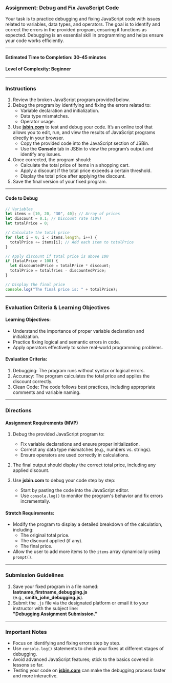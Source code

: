 ### **Assignment: Debug and Fix JavaScript Code**

Your task is to practice debugging and fixing JavaScript code with issues related to variables, data types, and operators. The goal is to identify and correct the errors in the provided program, ensuring it functions as expected. Debugging is an essential skill in programming and helps ensure your code works efficiently.

---

#### **Estimated Time to Completion:** 30–45 minutes  
#### **Level of Complexity:** Beginner  

---

### **Instructions**

1. Review the broken JavaScript program provided below.  
2. Debug the program by identifying and fixing the errors related to:  
   - Variable declaration and initialization.  
   - Data type mismatches.  
   - Operator usage.  
3. Use **[jsbin.com](https://jsbin.com/)** to test and debug your code. It’s an online tool that allows you to edit, run, and view the results of JavaScript programs directly in your browser.  
   - Copy the provided code into the JavaScript section of JSBin.  
   - Use the **Console** tab in JSBin to view the program’s output and identify any issues.  
4. Once corrected, the program should:  
   - Calculate the total price of items in a shopping cart.  
   - Apply a discount if the total price exceeds a certain threshold.  
   - Display the total price after applying the discount.  
5. Save the final version of your fixed program.

---

#### **Code to Debug**

```javascript
// Variables
let items = [10, 20, "30", 40]; // Array of prices
let discount = 0.1; // Discount rate (10%)
let totalPrice = 0;

// Calculate the total price
for (let i = 0; i < items.length; i++) {
  totalPrice += items[i]; // Add each item to totalPrice
}

// Apply discount if total price is above 100
if (totalPrice > 100) {
  let discountedPrice = totalPrice * discount;
  totalPrice = totalfries - discountedPrice;
}

// Display the final price
console.log("The final price is: " + totalPrice);
```

---

### **Evaluation Criteria & Learning Objectives**

#### **Learning Objectives:**  
- Understand the importance of proper variable declaration and initialization.  
- Practice fixing logical and semantic errors in code.  
- Apply operators effectively to solve real-world programming problems.  

#### **Evaluation Criteria:**  
1. Debugging: The program runs without syntax or logical errors.  
2. Accuracy: The program calculates the total price and applies the discount correctly.  
3. Clean Code: The code follows best practices, including appropriate comments and variable naming.

---

### **Directions**

#### **Assignment Requirements (MVP)**

1. Debug the provided JavaScript program to:  
   - Fix variable declarations and ensure proper initialization.  
   - Correct any data type mismatches (e.g., numbers vs. strings).  
   - Ensure operators are used correctly in calculations.  

2. The final output should display the correct total price, including any applied discount.  

3. Use **jsbin.com** to debug your code step by step:
   - Start by pasting the code into the JavaScript editor.
   - Use `console.log()` to monitor the program's behavior and fix errors incrementally.

#### **Stretch Requirements:**

- Modify the program to display a detailed breakdown of the calculation, including:  
  - The original total price.  
  - The discount applied (if any).  
  - The final price.  
- Allow the user to add more items to the `items` array dynamically using `prompt()`.

---

### **Submission Guidelines**

1. Save your fixed program in a file named:  
   **lastname_firstname_debugging.js**  
   (e.g., **smith_john_debugging.js**).  
2. Submit the `.js` file via the designated platform or email it to your instructor with the subject line:  
   **"Debugging Assignment Submission."**

---

### **Important Notes**  
- Focus on identifying and fixing errors step by step.  
- Use `console.log()` statements to check your fixes at different stages of debugging.  
- Avoid advanced JavaScript features; stick to the basics covered in lessons so far.  
- Testing your code on **[jsbin.com](https://jsbin.com/)** can make the debugging process faster and more interactive.
